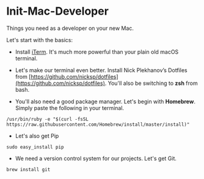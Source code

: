 # Init-Mac-Developer
Things you need as a developer on your new Mac. 

Let's start with the basics:

 - Install [iTerm](https://www.iterm2.com/). It's much more powerful than your plain old macOS terminal.

 - Let's make our terminal even better. Install Nick Plekhanov’s Dotfiles from [https://github.com/nicksp/dotfiles](https://github.com/nicksp/dotfiles). You'll also be switching to **zsh** from bash.

 - You'll also need a good package manager. Let's begin with **Homebrew**. Simply paste the following in your terminal.
```
/usr/bin/ruby -e "$(curl -fsSL https://raw.githubusercontent.com/Homebrew/install/master/install)"
```

 - Let's also get Pip
```
sudo easy_install pip
```

 - We need a version control system for our projects. Let's get Git.
```
brew install git
```
